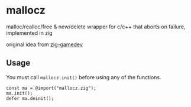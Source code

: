 # mallocz
malloc/realloc/free & new/delete wrapper for c/c++ that aborts on failure, implemented in zig  

original idea from [zig-gamedev](https://github.com/michal-z/zig-gamedev)  

## Usage
You must call `mallocz.init()` before using any of the functions.  
```zig
const ma = @import("mallocz.zig");
ma.init();
defer ma.deinit();
```


